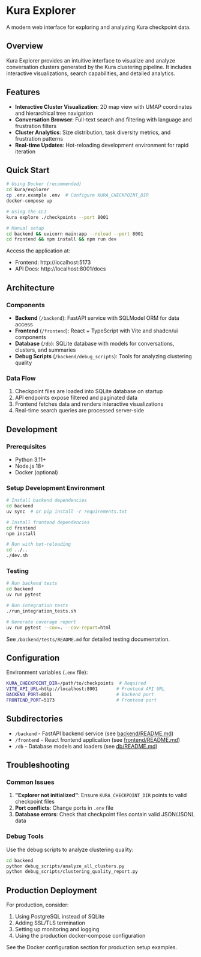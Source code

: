 # Kura Explorer

A modern web interface for exploring and analyzing Kura checkpoint data.

## Overview

Kura Explorer provides an intuitive interface to visualize and analyze conversation clusters generated by the Kura clustering pipeline. It includes interactive visualizations, search capabilities, and detailed analytics.

## Features

- **Interactive Cluster Visualization**: 2D map view with UMAP coordinates and hierarchical tree navigation
- **Conversation Browser**: Full-text search and filtering with language and frustration filters
- **Cluster Analytics**: Size distribution, task diversity metrics, and frustration patterns
- **Real-time Updates**: Hot-reloading development environment for rapid iteration

## Quick Start

```bash
# Using Docker (recommended)
cd kura/explorer
cp .env.example .env  # Configure KURA_CHECKPOINT_DIR
docker-compose up

# Using the CLI
kura explore ./checkpoints --port 8001

# Manual setup
cd backend && uvicorn main:app --reload --port 8001
cd frontend && npm install && npm run dev
```

Access the application at:
- Frontend: http://localhost:5173
- API Docs: http://localhost:8001/docs

## Architecture

### Components

- **Backend** (`/backend`): FastAPI service with SQLModel ORM for data access
- **Frontend** (`/frontend`): React + TypeScript with Vite and shadcn/ui components
- **Database** (`/db`): SQLite database with models for conversations, clusters, and summaries
- **Debug Scripts** (`/backend/debug_scripts`): Tools for analyzing clustering quality

### Data Flow

1. Checkpoint files are loaded into SQLite database on startup
2. API endpoints expose filtered and paginated data
3. Frontend fetches data and renders interactive visualizations
4. Real-time search queries are processed server-side

## Development

### Prerequisites

- Python 3.11+
- Node.js 18+
- Docker (optional)

### Setup Development Environment

```bash
# Install backend dependencies
cd backend
uv sync  # or pip install -r requirements.txt

# Install frontend dependencies
cd frontend
npm install

# Run with hot-reloading
cd ../..
./dev.sh
```

### Testing

```bash
# Run backend tests
cd backend
uv run pytest

# Run integration tests
./run_integration_tests.sh

# Generate coverage report
uv run pytest --cov=. --cov-report=html
```

See `/backend/tests/README.md` for detailed testing documentation.

## Configuration

Environment variables (`.env` file):

```bash
KURA_CHECKPOINT_DIR=/path/to/checkpoints  # Required
VITE_API_URL=http://localhost:8001       # Frontend API URL
BACKEND_PORT=8001                        # Backend port
FRONTEND_PORT=5173                       # Frontend port
```

## Subdirectories

- `/backend` - FastAPI backend service (see [backend/README.md](./backend/README.md))
- `/frontend` - React frontend application (see [frontend/README.md](./frontend/README.md))
- `/db` - Database models and loaders (see [db/README.md](./db/README.md))

## Troubleshooting

### Common Issues

1. **"Explorer not initialized"**: Ensure `KURA_CHECKPOINT_DIR` points to valid checkpoint files
2. **Port conflicts**: Change ports in `.env` file
3. **Database errors**: Check that checkpoint files contain valid JSON/JSONL data

### Debug Tools

Use the debug scripts to analyze clustering quality:

```bash
cd backend
python debug_scripts/analyze_all_clusters.py
python debug_scripts/clustering_quality_report.py
```

## Production Deployment

For production, consider:

1. Using PostgreSQL instead of SQLite
2. Adding SSL/TLS termination
3. Setting up monitoring and logging
4. Using the production docker-compose configuration

See the Docker configuration section for production setup examples.
